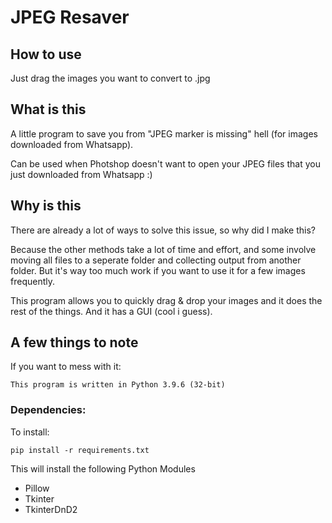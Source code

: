 # JPEG Resaver

## How to use  
Just drag the images you want to convert to .jpg  

## What is this
A little program to save you from "JPEG marker is missing" hell (for images downloaded from Whatsapp).  

Can be used when Photshop doesn't want to open your JPEG files that you just downloaded from Whatsapp :)  

## Why is this
There are already a lot of ways to solve this issue, so why did I make this?  

Because the other methods take a lot of time and effort, and some involve moving all files to a seperate folder and collecting output from another folder. But it's way too much work if you want to use it for a few images frequently. 

This program allows you to quickly drag & drop your images and it does the rest of the things.
And it has a GUI (cool i guess).  

## A few things to note
If you want to mess with it:  
```  
This program is written in Python 3.9.6 (32-bit)  
```
### Dependencies:  
To install:  
```  
pip install -r requirements.txt
```  
This will install the following Python Modules  
 - Pillow  
 - Tkinter  
 - TkinterDnD2
